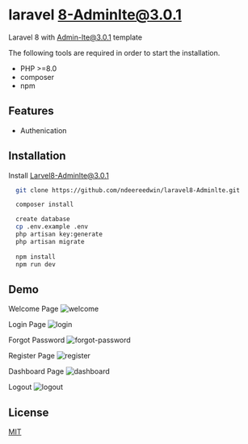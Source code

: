 # laravel 8-Adminlte@3.0.1
Laravel 8 with Admin-lte@3.0.1 template 

The following tools are required in order to start the installation.

- PHP >=8.0
- composer
- npm


## Features

- Authenication
  
## Installation 

Install Larvel8-Adminlte@3.0.1

```bash 
  git clone https://github.com/ndeereedwin/laravel8-Adminlte.git

  composer install

  create database
  cp .env.example .env
  php artisan key:generate
  php artisan migrate
  
  npm install
  npm run dev

```
    
## Demo

Welcome Page
![welcome](https://user-images.githubusercontent.com/26022397/136955281-235a828a-4d6a-4b8d-be47-482b571f39a4.PNG)

Login Page
![login](https://user-images.githubusercontent.com/26022397/136955326-6d4164aa-fb1c-429f-b11e-99355a59ec18.PNG)

Forgot Password
![forgot-password](https://user-images.githubusercontent.com/26022397/136955365-4748ae99-9fd9-4444-9821-121033f1fffd.PNG)

Register Page
![register](https://user-images.githubusercontent.com/26022397/136955460-81950a7e-0c26-4e7d-a411-7696a761b87f.PNG)

Dashboard Page
![dashboard](https://user-images.githubusercontent.com/26022397/136955497-68f9c066-3f2a-4910-99fd-01e5014905a0.PNG)

Logout
![logout](https://user-images.githubusercontent.com/26022397/136955780-590fdfb3-26d7-408b-98b5-168969120558.PNG)


## License

[MIT](https://choosealicense.com/licenses/mit/)


  

